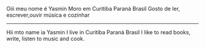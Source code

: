 
Oiii meu nome é Yasmin
Moro em Curitiba Paraná Brasil 
Gosto de ler, escrever,ouvir música e cozinhar
**********************************
Hii mto name ia Yasmin 
I live in Curitiba Paraná Brasil
I like to read books, write, listen to music and cook.
